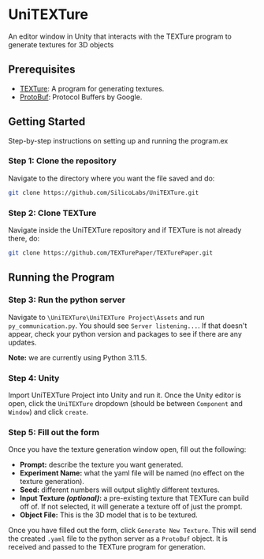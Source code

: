 # UniTEXTure

An editor window in Unity that interacts with the TEXTure program to generate textures for 3D objects

## Prerequisites

- [TEXTure](https://github.com/TEXTurePaper/TEXTurePaper): A program for generating textures.
- [ProtoBuf](https://protobuf.dev/): Protocol Buffers by Google.

## Getting Started

Step-by-step instructions on setting up and running the program.ex

### Step 1: Clone the repository
Navigate to the directory where you want the file saved and do:

```bash
git clone https://github.com/SilicoLabs/UniTEXTure.git
```

### Step 2: Clone TEXTure
Navigate inside the UniTEXTure repository and if TEXTure is not already there, do:
```bash
git clone https://github.com/TEXTurePaper/TEXTurePaper.git
```

## Running the Program

### Step 3: Run the python server
Navigate to `\UniTEXTure\UniTEXTure Project\Assets` and run `py_communication.py`. You should see `Server listening...`. If that doesn't appear, check your python version and packages to see if there are any updates.

**Note:** we are currently using Python 3.11.5.

### Step 4: Unity
Import UniTEXTure Project into Unity and run it. Once the Unity editor is open, click the `UniTEXTure` dropdown (should be between `Component` and `Window`) and click `create`.

### Step 5: Fill out the form
Once you have the texture generation window open, fill out the following:

- **Prompt:** describe the texture you want generated.
- **Experiment Name:** what the yaml file will be named (no effect on the texture generation).
- **Seed:** different numbers will output slightly different textures.
- **Input Texture *(optional)*:** a pre-existing texture that TEXTure can build off of. If not selected, it will generate a texture off of just the prompt.
- **Object File:** This is the 3D model that is to be textured.

Once you have filled out the form, click `Generate New Texture`. This will send the created `.yaml` file to the python server as a `ProtoBuf` object. It is received and passed to the TEXTure program for generation.
